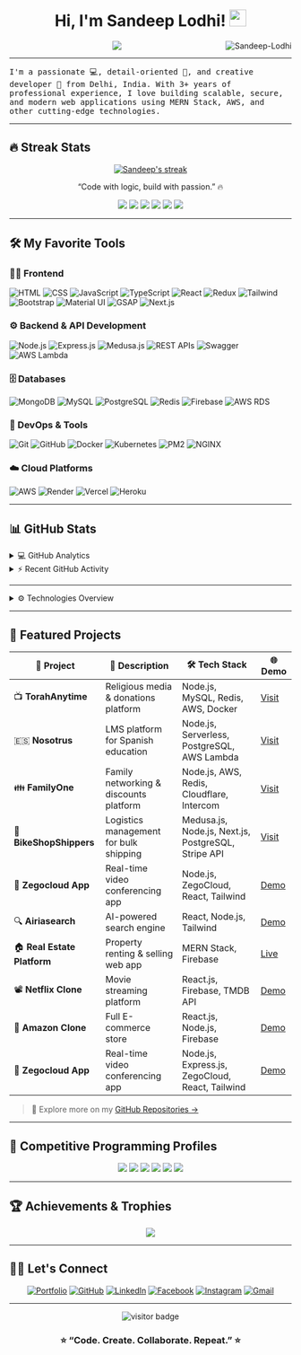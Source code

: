 <h1 align="center">
Hi, I'm Sandeep Lodhi! 
  <img src="https://media.giphy.com/media/hvRJCLFzcasrR4ia7z/giphy.gif" width="30">
</h1>
<img src="https://komarev.com/ghpvc/?username=Sandeep-Lodhi&label=Profile%20Views&color=0e75b6&style=flat" align='right' alt="Sandeep-Lodhi" />

<p align="center">
  <a href="https://github.com/DenverCoder1/readme-typing-svg">
    <img src="https://readme-typing-svg.herokuapp.com?lines=Full+Stack+MERN+Developer;Node.js+%7C+React.js+%7C+MySQL+%7C+MongoDB;AWS+Serverless+Engineer;Always+Learning+New+Technologies&center=true&width=480&height=45">
  </a>
</p>

---

<samp>
I'm a passionate 💻, detail-oriented 🎯, and creative developer 🚀 from Delhi, India.  
With 3+ years of professional experience, I love building scalable, secure, and modern web applications using MERN Stack, AWS, and other cutting-edge technologies.
</samp>

---

## 🔥 Streak Stats  

<p align="center">
  <a href="https://github.com/DenverCoder1/github-readme-streak-stats">
    <img title="🔥 Get streak stats" alt="Sandeep's streak" src="https://github-readme-streak-stats-eight.vercel.app/?user=Sandeep-Lodhi&theme=monokai-metallian&hide_border=true"/>
  </a>
  <p align="center">“Code with logic, build with passion.” 🔥</p>
</p>

<p align="center">
  <a href="https://linkedin.com/in/sandeep-lodhi-30293620b"><img src="https://img.shields.io/badge/-LinkedIn-blue?style=flat-square&logo=linkedin" /></a>
  <a href="mailto:officialsandeeplodhi@gmail.com"><img src="https://img.shields.io/badge/-Gmail-grey?style=flat-square&logo=gmail" /></a>
  <a href="https://codepen.io/sandeep-lodhi"><img src="https://img.shields.io/badge/-CodePen-black?style=flat-square&logo=codepen" /></a>
  <a href="https://x.com/Sandeep98546666"><img src="https://img.shields.io/badge/-X-black?style=flat-square&logo=x" /></a>
  <a href="https://www.instagram.com/i_sandeeprajpoot/"><img src="https://img.shields.io/badge/-Instagram-E4405F?style=flat-square&logo=instagram&logoColor=white" /></a>
  <a href="https://github.com/Sandeep-Lodhi"><img src="https://img.shields.io/github/followers/Sandeep-Lodhi?label=Followers&style=social" /></a>
</p>

---

## 🛠️ My Favorite Tools  

### 👨‍💻 Frontend  

<p>
  <img alt="HTML" src="https://img.shields.io/badge/HTML5-%23E34F26.svg?logo=html5&logoColor=white">
  <img alt="CSS" src="https://img.shields.io/badge/CSS3-%231572B6.svg?logo=css3&logoColor=white">
  <img alt="JavaScript" src="https://img.shields.io/badge/JavaScript-%23F7DF1E.svg?logo=javascript&logoColor=black">
  <img alt="TypeScript" src="https://img.shields.io/badge/TypeScript-007ACC.svg?logo=typescript&logoColor=white">
  <img alt="React" src="https://img.shields.io/badge/React-%2320232a.svg?logo=react&logoColor=%2361DAFB">
  <img alt="Redux" src="https://img.shields.io/badge/Redux-764ABC.svg?logo=redux&logoColor=white">
  <img alt="Tailwind" src="https://img.shields.io/badge/TailwindCSS-38B2AC.svg?logo=tailwindcss&logoColor=white">
  <img alt="Bootstrap" src="https://img.shields.io/badge/Bootstrap-7952B3.svg?logo=bootstrap&logoColor=white">
  <img alt="Material UI" src="https://img.shields.io/badge/Material%20UI-0081CB.svg?logo=mui&logoColor=white">
  <img alt="GSAP" src="https://img.shields.io/badge/GSAP-88CE02.svg?logo=greensock&logoColor=black">
  <img alt="Next.js" src="https://img.shields.io/badge/Next.js-000000.svg?logo=next.js&logoColor=white">
</p>

### ⚙️ Backend & API Development  

<p>
  <img alt="Node.js" src="https://img.shields.io/badge/Node.js-339933.svg?logo=node.js&logoColor=white">
  <img alt="Express.js" src="https://img.shields.io/badge/Express.js-404d59.svg?logo=express&logoColor=white">
  <img alt="Medusa.js" src="https://img.shields.io/badge/Medusa.js-000000.svg?logo=medusajs&logoColor=white">
  <img alt="REST APIs" src="https://img.shields.io/badge/REST-02569B.svg?logo=rest&logoColor=white">
  <img alt="Swagger" src="https://img.shields.io/badge/Swagger-85EA2D.svg?logo=swagger&logoColor=black">
  <img alt="AWS Lambda" src="https://img.shields.io/badge/AWS%20Lambda-FF9900.svg?logo=awslambda&logoColor=white">
</p>

### 🗄️ Databases  

<p>
  <img alt="MongoDB" src="https://img.shields.io/badge/MongoDB-%234ea94b.svg?logo=mongodb&logoColor=white">
  <img alt="MySQL" src="https://img.shields.io/badge/MySQL-%2300f.svg?logo=mysql&logoColor=white">
  <img alt="PostgreSQL" src="https://img.shields.io/badge/PostgreSQL-316192.svg?logo=postgresql&logoColor=white">
  <img alt="Redis" src="https://img.shields.io/badge/Redis-DC382D.svg?logo=redis&logoColor=white">
  <img alt="Firebase" src="https://img.shields.io/badge/Firebase-FFCA28.svg?logo=firebase&logoColor=black">
  <img alt="AWS RDS" src="https://img.shields.io/badge/AWS%20RDS-527FFF.svg?logo=amazonaws&logoColor=white">
</p>

### 🧰 DevOps & Tools  

<p>
  <img alt="Git" src="https://img.shields.io/badge/Git-F05033.svg?logo=git&logoColor=white">
  <img alt="GitHub" src="https://img.shields.io/badge/GitHub-181717.svg?logo=github&logoColor=white">
  <img alt="Docker" src="https://img.shields.io/badge/Docker-2496ED.svg?logo=docker&logoColor=white">
  <img alt="Kubernetes" src="https://img.shields.io/badge/Kubernetes-326ce5.svg?logo=kubernetes&logoColor=white">
  <img alt="PM2" src="https://img.shields.io/badge/PM2-2B037A.svg?logo=pm2&logoColor=white">
  <img alt="NGINX" src="https://img.shields.io/badge/NGINX-009639.svg?logo=nginx&logoColor=white">
</p>

### ☁️ Cloud Platforms  

<p>
  <img alt="AWS" src="https://img.shields.io/badge/AWS-232F3E.svg?logo=amazonaws&logoColor=white">
  <img alt="Render" src="https://img.shields.io/badge/Render-46E3B7.svg?logo=render&logoColor=black">
  <img alt="Vercel" src="https://img.shields.io/badge/Vercel-000000.svg?logo=vercel&logoColor=white">
  <img alt="Heroku" src="https://img.shields.io/badge/Heroku-430098.svg?logo=heroku&logoColor=white">
</p>

---

## 📊 GitHub Stats  

<details>
  <summary>💻 GitHub Analytics</summary>
  <br/>
  <p align="center">
    <img src="https://github-readme-stats.vercel.app/api?username=Sandeep-Lodhi&show_icons=true&theme=react&hide_border=true&bg_color=1F222E&title_color=F85D7F&icon_color=F8D866" height="192px"/>
    <img src="https://github-readme-stats.vercel.app/api/top-langs/?username=Sandeep-Lodhi&langs_count=8&layout=compact&theme=react&hide_border=true&bg_color=1F222E&title_color=F85D7F&icon_color=F8D866" height="192px"/>
  </p>
</details>

<details>
  <summary>⚡ Recent GitHub Activity</summary>
  <br/>
  <a href="https://github.com/ashutosh00710/github-readme-activity-graph">
    <img alt="Sandeep's Activity Graph" src="https://github-readme-activity-graph.vercel.app/graph?username=Sandeep-Lodhi&bg_color=1F222E&color=F8D866&line=F85D7F&point=FFFFFF&hide_border=true"/>
  </a>
</details>

---

<details>
  <summary>⚙️ Technologies Overview</summary>

  <br/>

  | **Category** | **Technologies & Tools** |
  |---------------|--------------------------|
  | **Frontend** | HTML5, CSS3, JavaScript (ES6), TypeScript, React.js, Redux Toolkit, GSAP, jQuery, Tailwind CSS, Bootstrap, Material UI |
  | **Backend & APIs** | Node.js, Express.js, Next.js, Medusa.js, RESTful APIs, JSON, AJAX, TRPC, Swagger (OpenAPI), Redoc, AWS Lambda |
  | **Databases** | MongoDB, PostgreSQL, MySQL, MS SQL Server, SQLite3, Firebase, DynamoDB, Redis, RethinkDB, ClickHouse, AWS RDS |
  | **ORM & Data Modeling** | Mongoose, Sequelize, Prisma, MikroORM, TypeORM |
  | **DevOps & CI/CD** | Git, GitHub, GitLab CI, Bitbucket, GitHub Actions, Docker, Kubernetes, Kafka, ESLint, Prettier, Linter, Dependabot |
  | **Testing & QA** | Jest, Mocha, Chai, Supertest, Cypress, Codecov, Sentry, JMeter |
  | **Cloud & Deployment** | Firebase, AWS (S3, EC2, RDS), Cloudflare, DigitalOcean, Render, Vercel, Heroku, NGINX, PM2 |
  | **Package Managers** | npm, pnpm, yarn, bun, nvm |
  | **Project Management** | Jira, Trello, ClickUp, GitHub Projects |
  | **Developer Tools** | VS Code, Cursor, Windsurf, V0, Trae, Postman, Chromatic, Google Workspace |
  | **AI & Automation Tools** | ChatGPT, GitHub Copilot, Blackbox, DeepShek, Trycer, Lovable, Bolt.new, Intercom.ai |
  | **Communication & Collaboration** | Slack, Microsoft Teams, Skype, WhatsApp, Google Meet, Zoom |

</details>

---

## 🚀 Featured Projects  

| 🔗 Project | 🧩 Description | 🛠 Tech Stack | 🌐 Demo |
|-------------|----------------|---------------|----------|
| 📺 **TorahAnytime** | Religious media & donations platform | Node.js, MySQL, Redis, AWS, Docker | [Visit](https://torahanytime.com/) |
| 🇪🇸 **Nosotrus** | LMS platform for Spanish education | Node.js, Serverless, PostgreSQL, AWS Lambda | [Visit](https://develop.nosotrosonline.com/) |
| 👪 **FamilyOne** | Family networking & discounts platform | Node.js, AWS, Redis, Cloudflare, Intercom | [Visit](https://family.one/) |
| 🚚 **BikeShopShippers** | Logistics management for bulk shipping | Medusa.js, Node.js, Next.js, PostgreSQL, Stripe API | [Visit](https://bikeshopshippers.com/us) |
| 🎥 **Zegocloud App** | Real-time video conferencing app | Node.js, ZegoCloud, React, Tailwind | [Demo](https://zegocloud-app.vercel.app/) |
| 🔍 **Airiasearch** | AI-powered search engine | React, Node.js, Tailwind | [Demo](https://airiasearch.vercel.app/) |
| 🏠 **Real Estate Platform** | Property renting & selling web app | MERN Stack, Firebase | [Live](https://real-estate-d1ad.onrender.com/) |
| 📽️ **Netflix Clone** | Movie streaming platform | React.js, Firebase, TMDB API | [Demo](https://netflix-clone-git-main-sandeep-lodhis-projects.vercel.app/) |
| 🛒 **Amazon Clone** | Full E-commerce store | React.js, Node.js, Firebase | [Demo](https://amazone-clone-six-omega.vercel.app/) |
| 🎥 **Zegocloud App** | Real-time video conferencing app | Node.js, Express.js, ZegoCloud, React, Tailwind | [Demo](https://zegocloud-app.vercel.app/) |

> 🌟 Explore more on my [GitHub Repositories →](https://github.com/Sandeep-Lodhi?tab=repositories)

---

## 🧮 Competitive Programming Profiles  

<p align="center">
  <a href="https://www.hackerrank.com/profile/officialsandeep1"><img src="https://img.shields.io/badge/HackerRank-00EA64?style=for-the-badge&logo=hackerrank&logoColor=white"></a>
  <a href="https://www.hackerearth.com/@sandeep3581/"><img src="https://img.shields.io/badge/HackerEarth-323754?style=for-the-badge&logo=hackerearth&logoColor=white"></a>
  <a href="https://www.geeksforgeeks.org/user/officialsandeeplodhi/"><img src="https://img.shields.io/badge/GeeksforGeeks-0F9D58?style=for-the-badge&logo=geeksforgeeks&logoColor=white"></a>
  <a href="https://leetcode.com/u/OfficialSandeepLodhi_7/"><img src="https://img.shields.io/badge/LeetCode-FFA116?style=for-the-badge&logo=leetcode&logoColor=black"></a>
  <a href="https://www.codechef.com/users/sandeep_134"><img src="https://img.shields.io/badge/CodeChef-5B4638?style=for-the-badge&logo=codechef&logoColor=white"></a>
  <a href="https://codeforces.com/profile/Sandeep_Lodhi"><img src="https://img.shields.io/badge/Codeforces-1F8ACB?style=for-the-badge&logo=codeforces&logoColor=white"></a>
</p>

---

## 🏆 Achievements & Trophies  

<p align="center">
  <img src="https://github-profile-trophy.vercel.app/?username=Sandeep-Lodhi&theme=onedark&margin-w=10&no-bg=true" />
</p>

---

## 🙋‍♂️ Let's Connect  

<p align="center">
  <a href="https://sandeeplodhi-portfolio.netlify.app/" target="_blank"><img src="https://img.icons8.com/bubbles/50/000000/web.png" alt="Portfolio"/></a>
  <a href="https://github.com/Sandeep-Lodhi" target="_blank"><img src="https://img.icons8.com/bubbles/50/000000/github.png" alt="GitHub"/></a>
  <a href="https://linkedin.com/in/sandeep-lodhi-30293620b" target="_blank"><img src="https://img.icons8.com/bubbles/50/000000/linkedin.png" alt="LinkedIn"/></a>
  <a href="https://www.facebook.com/sandeep.lodhi.98735/" target="_blank"><img src="https://img.icons8.com/bubbles/50/000000/facebook-new.png" alt="Facebook"/></a>
  <!-- <a href="https://x.com/Sandeep98546666" target="_blank"><img src="https://img.icons8.com/bubbles/50/000000/twitter.png" alt="Twitter"/></a> -->
  <a href="https://www.instagram.com/i_sandeeprajpoot/" target="_blank"><img src="https://img.icons8.com/bubbles/50/000000/instagram.png" alt="Instagram"/></a>
  <a href="mailto:officialsandeeplodhi@gmail.com" target="_blank"><img src="https://img.icons8.com/bubbles/50/000000/gmail.png" alt="Gmail"/></a>
</p>

---

<p align="center">
  <img src="https://visitor-badge.laobi.icu/badge?page_id=Sandeep-Lodhi.Sandeep-Lodhi" alt="visitor badge"/>
</p>

<h3 align="center">⭐ “Code. Create. Collaborate. Repeat.” ⭐</h3>
